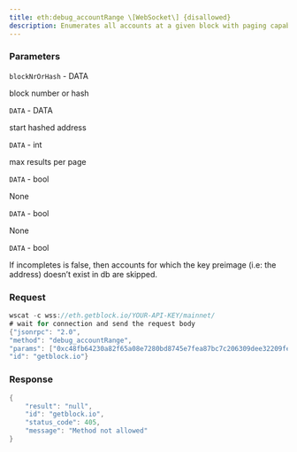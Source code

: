 ```yaml
---
title: eth:debug_accountRange \[WebSocket\] {disallowed}
description: Enumerates all accounts at a given block with paging capability.maxResults are returned in the page and the items have keys that comeafter the start key (hashed address).If incompletes is false, then accounts for which the key preimage (i.ethe address) doesn’t exist in db are skipped. NB geth by default doesnot store preimages.
---
```


### Parameters


`blockNrOrHash` - DATA

block number or hash

`DATA` - DATA

start hashed address

`DATA` - int

max results per page

`DATA` - bool

None

`DATA` - bool

None

`DATA` - bool

If incompletes is false, then accounts for which the key preimage (i.e:
the address) doesn’t exist in db are skipped.

### Request

``` java
wscat -c wss://eth.getblock.io/YOUR-API-KEY/mainnet/ 
# wait for connection and send the request body 
{"jsonrpc": "2.0",
"method": "debug_accountRange",
"params": ["0xc48fb64230a82f65a08e7280bd8745e7fea87bc7c206309dee32209fe9a985f7", "0x0f", 0, false, false, false],
"id": "getblock.io"}
```

###  Response

``` java
{
    "result": "null",
    "id": "getblock.io",
    "status_code": 405,
    "message": "Method not allowed"
}
```

